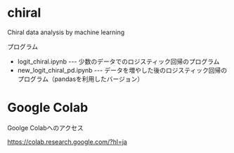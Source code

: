 # chiral
Chiral data analysis by machine learning

プログラム

- logit_chiral.ipynb  --- 少数のデータでのロジスティック回帰のプログラム
- new_logit_chiral_pd.ipynb  --- データを増やした後のロジスティック回帰のプログラム（pandasを利用したバージョン）


# Google Colab

Goolge Colabへのアクセス

https://colab.research.google.com/?hl=ja

